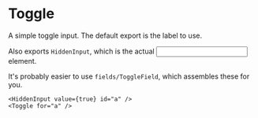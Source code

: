 Toggle
====

      
A simple toggle input. The default export is the label to use.

Also exports `HiddenInput`, which is the actual <input> element.

It's probably easier to use `fields/ToggleField`, which assembles these for you.

```
<HiddenInput value={true} id="a" />
<Toggle for="a" />
```
